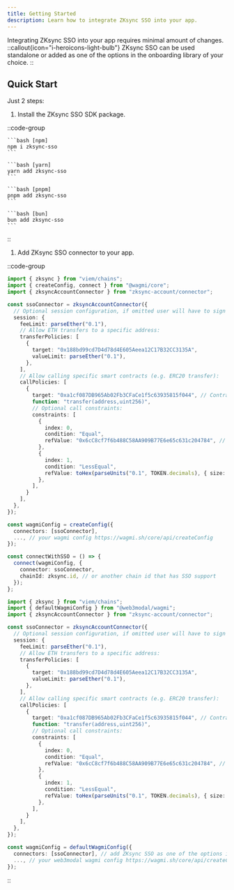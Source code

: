 ```yaml
---
title: Getting Started
description: Learn how to integrate ZKsync SSO into your app.
---
```


Integrating ZKsync SSO into your app requires minimal amount of changes.
::callout{icon="i-heroicons-light-bulb"}
ZKsync SSO can be used standalone or added as one of the options in the onboarding library of your choice.
::

## Quick Start

Just 2 steps:

1. Install the ZKsync SSO SDK package.

  ::code-group

    ```bash [npm]
    npm i zksync-sso
    ```

    ```bash [yarn]
    yarn add zksync-sso
    ```

    ```bash [pnpm]
    pnpm add zksync-sso
    ```

    ```bash [bun]
    bun add zksync-sso
    ```

  ::

1. Add ZKsync SSO connector to your app.

::code-group

  ```ts [wagmi]
  import { zksync } from "viem/chains";
  import { createConfig, connect } from "@wagmi/core";
  import { zksyncAccountConnector } from "zksync-account/connector";

  const ssoConnector = zksyncAccountConnector({
    // Optional session configuration, if omitted user will have to sign every transaction via Auth Server
    session: {
      feeLimit: parseEther("0.1"),
      // Allow ETH transfers to a specific address:
      transferPolicies: [
        {
          target: "0x188bd99cd7D4d78d4E605Aeea12C17B32CC3135A",
          valueLimit: parseEther("0.1"),
        },
      ],
      // Allow calling specific smart contracts (e.g. ERC20 transfer):
      callPolicies: [
        {
          target: "0xa1cf087DB965Ab02Fb3CFaCe1f5c63935815f044", // Contract address
          function: "transfer(address,uint256)",
          // Optional call constraints:
          constraints: [
            {
              index: 0,
              condition: "Equal",
              refValue: "0x6cC8cf7f6b488C58AA909B77E6e65c631c204784", // Only allow transfers to this address
            },
            {
              index: 1,
              condition: "LessEqual",
              refValue: toHex(parseUnits("0.1", TOKEN.decimals), { size: 32 }), // Limit the transfer amount to 0.1 tokens
            },
          ],
        }
      ],
    },
  });

  const wagmiConfig = createConfig({
    connectors: [ssoConnector],
    ..., // your wagmi config https://wagmi.sh/core/api/createConfig
  });

  const connectWithSSO = () => {
    connect(wagmiConfig, {
      connector: ssoConnector,
      chainId: zksync.id, // or another chain id that has SSO support
    });
  };
  ```

  ```ts [web3modal]
  import { zksync } from "viem/chains";
  import { defaultWagmiConfig } from "@web3modal/wagmi";
  import { zksyncAccountConnector } from "zksync-account/connector";

  const ssoConnector = zksyncAccountConnector({
    // Optional session configuration, if omitted user will have to sign every transaction via Auth Server
    session: {
      feeLimit: parseEther("0.1"),
      // Allow ETH transfers to a specific address:
      transferPolicies: [
        {
          target: "0x188bd99cd7D4d78d4E605Aeea12C17B32CC3135A",
          valueLimit: parseEther("0.1"),
        },
      ],
      // Allow calling specific smart contracts (e.g. ERC20 transfer):
      callPolicies: [
        {
          target: "0xa1cf087DB965Ab02Fb3CFaCe1f5c63935815f044", // Contract address
          function: "transfer(address,uint256)",
          // Optional call constraints:
          constraints: [
            {
              index: 0,
              condition: "Equal",
              refValue: "0x6cC8cf7f6b488C58AA909B77E6e65c631c204784", // Only allow transfers to this address
            },
            {
              index: 1,
              condition: "LessEqual",
              refValue: toHex(parseUnits("0.1", TOKEN.decimals), { size: 32 }), // Limit the transfer amount to 0.1 tokens
            },
          ],
        }
      ],
    },
  });

  const wagmiConfig = defaultWagmiConfig({
    connectors: [ssoConnector], // add ZKsync SSO as one of the options in the onboarding modal
    ..., // your web3modal wagmi config https://wagmi.sh/core/api/createConfig
  });
  ```

::
<!--
## Example apps

- [NFT Demo](https://nftquest-test.zksync.dev) - A demo app to see the great user experience you can offer your users.
  - [Source Code](https://github.com/matter-labs/zksync-account-sdk)
- Playground Demo App - Play around with the ZKsync SSO SDK.
  - [Source Code](https://github.com/matter-labs/zksync-account-sdk)
  -->

